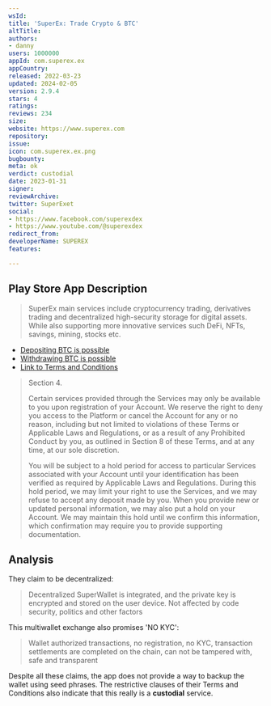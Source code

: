 ```yaml
---
wsId: 
title: 'SuperEx: Trade Crypto & BTC'
altTitle: 
authors:
- danny
users: 1000000
appId: com.superex.ex
appCountry: 
released: 2022-03-23
updated: 2024-02-05
version: 2.9.4
stars: 4
ratings: 
reviews: 234
size: 
website: https://www.superex.com
repository: 
issue: 
icon: com.superex.ex.png
bugbounty: 
meta: ok
verdict: custodial
date: 2023-01-31
signer: 
reviewArchive: 
twitter: SuperExet
social:
- https://www.facebook.com/superexdex
- https://www.youtube.com/@superexdex
redirect_from: 
developerName: SUPEREX
features: 

---
```


## Play Store App Description

> SuperEx main services include cryptocurrency trading, derivatives trading and decentralized high-security storage for digital assets. While also supporting more innovative services such DeFi, NFTs, savings, mining, stocks etc.

- [Depositing BTC is possible](https://support.superex.com/hc/en-001/articles/9169204249369-Crypto-Deposit-Tutorial)
- [Withdrawing BTC is possible](https://support.superex.com/hc/en-001/articles/9169519857049-Cryptourrency-Withdrawal-Tutorial)
- [Link to Terms and Conditions](https://support.superex.com/hc/en-001/articles/4413122427545)

> Section 4.
> 
> Certain services provided through the Services may only be available to you upon registration of your Account. We reserve the right to deny you access to the Platform or cancel the Account for any or no reason, including but not limited to violations of these Terms or Applicable Laws and Regulations, or as a result of any Prohibited Conduct by you, as outlined in Section 8 of these Terms, and at any time, at our sole discretion.
> 
> You will be subject to a hold period for access to particular Services associated with your Account until your identification has been verified as required by Applicable Laws and Regulations. During this hold period, we may limit your right to use the Services, and we may refuse to accept any deposit made by you. When you provide new or updated personal information, we may also put a hold on your Account. We may maintain this hold until we confirm this information, which confirmation may require you to provide supporting documentation.

## Analysis 

They claim to be decentralized: 

> Decentralized SuperWallet is integrated, and the private key is encrypted and stored on the user device. Not affected by code security, politics and other factors

This multiwallet exchange also promises 'NO KYC':

> Wallet authorized transactions, no registration, no KYC, transaction settlements are completed on the chain, can not be tampered with, safe and transparent

Despite all these claims, the app does not provide a way to backup the wallet using seed phrases. The restrictive clauses of their Terms and Conditions also indicate that this really is a **custodial** service. 

